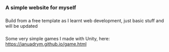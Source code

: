 ### A simple website for myself
###
Build from a free template as I learnt web development, just basic stuff and will be updated
###
Some very simple games I made with Unity, 
here: https://januadrym.github.io/game.html
